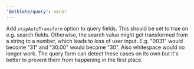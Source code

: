 ```yaml
---
'@ethlete/query': minor
---
```


Add `skipAutoTransform` option to query fields. This should be set to true on e.g. search fields. Otherwise, the search value might get transformed from a string to a number, which leads to loss of user input. E.g. "0031" would become "31" and "30.00" would become "30". Also whitespace would no longer work. The query form can detect these cases on its own but it's better to prevent them from happening in the first place. 
